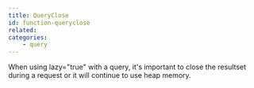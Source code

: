 ```yaml
---
title: QueryClose
id: function-queryclose
related:
categories:
    - query
---
```


When using lazy="true" with a query, it's important to close the resultset during a request or it will continue to use heap memory.
